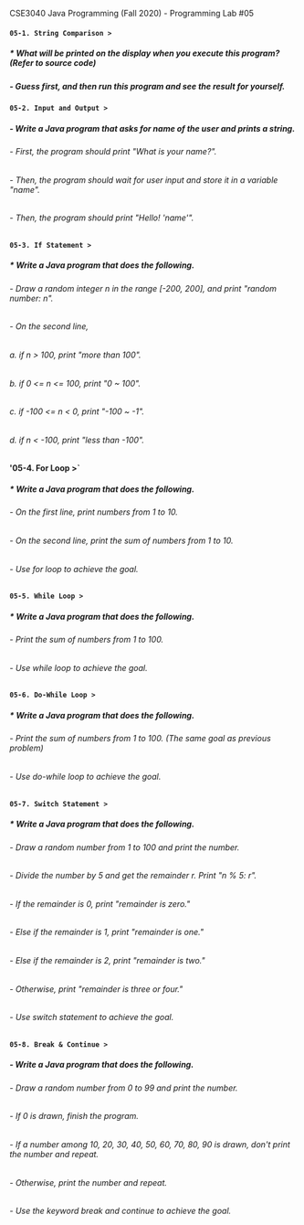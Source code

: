 <hl align='center'> CSE3040 Java Programming (Fall 2020) - Programming Lab #05

#### **`05-1. String Comparison >`**

##### * What will be printed on the display when you execute this program? (Refer to source code)
##### - Guess first, and then run this program and see the result for yourself.

#### **`05-2. Input and Output >`**

##### - Write a Java program that asks for name of the user and prints a string.
###### - First, the program should print "What is your name?".
###### - Then, the program should wait for user input and store it in a variable "name".
###### - Then, the program should print "Hello! 'name'".

#### **`05-3. If Statement >`**

##### * Write a Java program that does the following.
###### - Draw a random integer n in the range [-200, 200], and print "random number: n".
###### - On the second line, 
###### a. if n > 100, print "more than 100".
###### b. if 0 <= n <= 100, print "0 ~ 100".
###### c. if -100 <= n < 0, print "-100 ~ -1".
###### d. if n < -100, print "less than -100".

#### **'05-4. For Loop >`**

##### * Write a Java program that does the following.
###### - On the first line, print numbers from 1 to 10.
###### - On the second line, print the sum of numbers from 1 to 10.
###### - Use for loop to achieve the goal. 

#### **`05-5. While Loop >`**

##### * Write a Java program that does the following.
###### - Print the sum of numbers from 1 to 100.
###### - Use while loop to achieve the goal.

#### **`05-6. Do-While Loop >`**

##### * Write a Java program that does the following.
###### - Print the sum of numbers from 1 to 100. (The same goal as previous problem)
###### - Use do-while loop to achieve the goal.

#### **`05-7. Switch Statement >`**

##### * Write a Java program that does the following.
###### - Draw a random number from 1 to 100 and print the number.
###### - Divide the number by 5 and get the remainder r. Print "n % 5: r".
###### - If the remainder is 0, print "remainder is zero."
###### - Else if the remainder is 1, print "remainder is one."
###### - Else if the remainder is 2, print "remainder is two."
###### - Otherwise, print "remainder is three or four."
###### - Use switch statement to achieve the goal.

#### **`05-8. Break & Continue >`**

##### - Write a Java program that does the following.
###### - Draw a random number from 0 to 99 and print the number.
###### - If 0 is drawn, finish the program.
###### - If a number among 10, 20, 30, 40, 50, 60, 70, 80, 90 is drawn, don't print the number and repeat.
###### - Otherwise, print the number and repeat.
###### - Use the keyword break and continue to achieve the goal.
